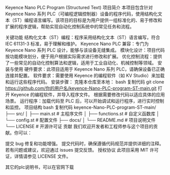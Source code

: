 Keyence Nano PLC Program (Structured Text)
项目简介
本项目包含针对 Keyence Nano 系列 PLC（可编程逻辑控制器）设备的程序代码，使用结构化文本（ST）编程语言编写。该项目的目标是为用户提供一组标准化的、易于修改和扩展的程序逻辑，帮助实现自动化控制系统中的常见任务和流程。

关键功能
结构化文本（ST）编程：程序采用结构化文本（ST）语言编写，符合 IEC 61131-3 标准，易于理解和维护。
Keyence Nano PLC 兼容：专门为 Keyence Nano 系列 PLC 设计，能够与该设备无缝集成。
模块化设计：项目代码按功能模块划分，便于用户根据实际需求进行修改和扩展。
优化控制流程：提供了一些常见的自动化控制算法和逻辑，适用于工业自动化、机械控制等领域。
安装与使用
硬件要求：此项目适用于 Keyence Nano 系列 PLC，请确保设备已正确连接并配置。
软件要求：需要使用 Keyence 的编程软件（如 KV Studio）来加载和运行这些程序代码。
安装步骤：
克隆本仓库至本地：
bash
复制代码
git clone https://github.com/你的用户名/keyence-Nano-PLC-program-ST-main.git
打开 Keyence 的编程软件，并导入程序文件。
根据需要修改代码以适应具体的应用场景。
运行程序：加载代码至 PLC 后，可以开始调试和运行程序，进行实时控制和监控。
项目结构
bash
复制代码
keyence-Nano-PLC-program-ST-main/
├── src/
│   ├── main.st         # 主程序文件
│   ├── functions.st    # 自定义函数库
│   └── config.st       # 配置文件
├── docs/
│   └── README.md       # 项目说明文件
└── LICENSE             # 开源许可证
贡献
我们欢迎开发者和工程师参与这个项目的贡献。你可以：

提交 bug 修复和功能增强。
提交代码时，确保遵循代码规范并提供详细的注释。
若有问题或建议，欢迎通过 issues 提交反馈。
授权协议
此项目采用 MIT 许可证，详情请参见 LICENSE 文件。


其它的plc说明书，可以在官网下载
